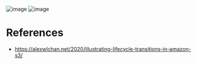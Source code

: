 ![image](https://user-images.githubusercontent.com/466385/232751596-0bd56f38-3430-48ee-b3d5-91bae99710df.png)
![image](https://user-images.githubusercontent.com/466385/232752725-20bfaa93-9f23-4517-898f-cea707763627.png)


# References
- https://alexwlchan.net/2020/illustrating-lifecycle-transitions-in-amazon-s3/
